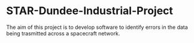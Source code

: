 # STAR-Dundee-Industrial-Project
The aim of this project is to develop software to identify errors in the data being trasmitted across a spacecraft network.

